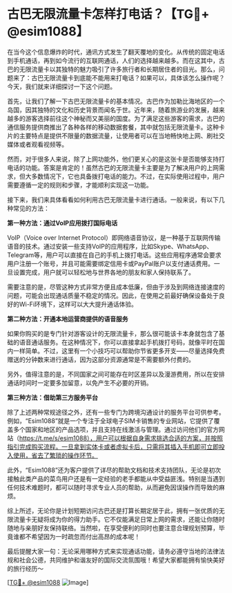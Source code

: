 # 古巴无限流量卡怎样打电话？【TG💪+ @esim1088】

在当今这个信息爆炸的时代，通讯方式发生了翻天覆地的变化。从传统的固定电话到手机通话，再到如今流行的互联网通话，人们的选择越来越多。而在这其中，古巴的无限流量卡以其独特的魅力吸引了许多旅行者和长期居住者的目光。那么，问题来了：古巴无限流量卡到底能不能用来打电话？如果可以，具体该怎么操作呢？今天，我们就来详细探讨一下这个问题。

首先，让我们了解一下古巴无限流量卡的基本情况。古巴作为加勒比海地区的一个岛国，因其独特的文化和历史背景而闻名于世。近年来，随着旅游业的发展，越来越多的游客选择前往这个神秘而又美丽的国度。为了满足这些游客的需求，古巴的通信服务提供商推出了各种各样的移动数据套餐，其中就包括无限流量卡。这种卡片的主要特点是提供不限量的数据流量，让使用者可以在当地畅快地上网、刷社交媒体或者观看视频等。

然而，对于很多人来说，除了上网功能外，他们更关心的是这张卡是否能够支持打电话的功能。答案是肯定的！虽然古巴的无限流量卡主要是为了解决用户的上网需求，但大多数情况下，它也具备拨打电话的能力。不过，在实际使用过程中，用户需要遵循一定的规则和步骤，才能顺利实现这一功能。

接下来，我们来具体看看如何利用古巴无限流量卡进行通话。一般来说，有以下几种常见的方法：

**第一种方法：通过VoIP应用拨打国际电话**

VoIP（Voice over Internet Protocol）即网络语音协议，是一种基于互联网传输语音的技术。通过安装一些支持VoIP的应用程序，比如Skype、WhatsApp、Telegram等，用户可以直接在自己的手机上拨打电话。这些应用程序通常会要求用户注册一个账号，并且可能需要绑定信用卡或PayPal账户以支付通话费用。一旦设置完成，用户就可以轻松地与世界各地的朋友和家人保持联系了。

需要注意的是，尽管这种方式非常方便且成本低廉，但由于涉及到网络连接速度的问题，可能会出现通话质量不稳定的情况。因此，在使用之前最好确保设备处于良好的Wi-Fi环境下，这样可以大大提升通话体验。

**第二种方法：开通本地运营商提供的语音服务**

如果你购买的是专门针对游客设计的无限流量卡，那么很可能该卡本身就包含了基础的语音通话服务。在这种情况下，你可以直接拿起手机拨打号码，就像平时在国内一样简单。不过，这里有一个小技巧可以帮助你节省更多开支——尽量选择免费赠送的分钟数来进行通话，因为这部分资源通常是不需要额外付费的。

另外，值得注意的是，不同国家之间可能存在时区差异以及漫游费用，所以在安排通话时间时一定要多加留意，以免产生不必要的开销。

**第三种方法：借助第三方服务平台**

除了上述两种常规途径之外，还有一些专门为跨境沟通设计的服务平台可供参考。例如，“Esim1088”就是一个专注于全球电子SIM卡销售的专业网站，它提供了覆盖多个国家和地区的产品选项，并且支持在线激活与管理。通过访问他们的官方网站（https://t.me/s/esim1088），用户可以根据自身需求挑选合适的方案，并按照指引完成购买流程。一旦拿到实体卡或者虚拟卡后，只需将其插入手机即可立即投入使用，省去了繁琐的操作环节。

此外，“Esim1088”还为客户提供了详尽的帮助文档和技术支持团队，无论是初次接触此类产品的菜鸟用户还是有一定经验的老手都能从中受益匪浅。特别是当遇到任何技术难题时，都可以随时寻求专业人员的帮助，从而避免因误操作而导致的麻烦。

综上所述，无论你是计划短期访问古巴还是打算长期定居于此，拥有一张优质的无限流量卡无疑将成为你的得力助手。它不仅能满足日常上网的需求，还能让你随时随地与亲朋好友保持联络。当然啦，在享受便利的同时也要注意合理规划预算，毕竟谁都不希望因为一时疏忽而付出高昂的成本呢！

最后提醒大家一句：无论采用哪种方式来实现通话功能，请务必遵守当地的法律法规和社会公德，共同维护和谐友好的国际交流氛围哦！希望大家都能拥有愉快美好的旅行经历～

[[TG💪+ @esim1088](https://t.me/s/esim1088) ![Image](https://i.postimg.cc/4NQfJmqS/Snipaste-2025-05-13-00-14-12.png)]